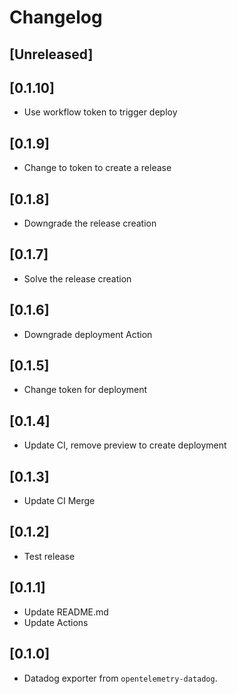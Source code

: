 # Changelog

## [Unreleased]

## [0.1.10]

-   Use workflow token to trigger deploy

## [0.1.9]

-   Change to token to create a release

## [0.1.8]

-   Downgrade the release creation

## [0.1.7]

-   Solve the release creation

## [0.1.6]

-   Downgrade deployment Action

## [0.1.5]

-   Change token for deployment

## [0.1.4]

-   Update CI, remove preview to create deployment

## [0.1.3]

-   Update CI Merge

## [0.1.2]

-   Test release

## [0.1.1]

-   Update README.md
-   Update Actions

## [0.1.0]

-   Datadog exporter from `opentelemetry-datadog`.
